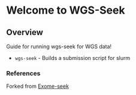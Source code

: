 # Welcome to WGS-Seek

## Overview

Guide for running wgs-seek for WGS data! 

* `wgs-seek` - Builds a submission script for slurm

### References
Forked from [Exome-seek](https://github.com/mtandon09/CCBR_GATK4_Exome_Seq_Pipeline)


